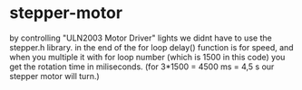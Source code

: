 # stepper-motor
by controlling "ULN2003 Motor Driver" lights we didnt have to use the stepper.h library. in the end of the for loop delay() function is for speed, and when you multiple it with for loop number (which is 1500 in this code) you get the rotation time in miliseconds. (for 3*1500 = 4500 ms = 4,5 s our stepper motor will turn.) 

